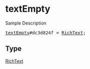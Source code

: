 # textEmpty

Sample Description

<pre>
<a href="../constructor/textEmpty.md">textEmpty</a>#dc3d824f = <a href="../type/RichText.md">RichText</a>;
</pre>

## Type

<a href="../type/RichText.md">RichText</a>
